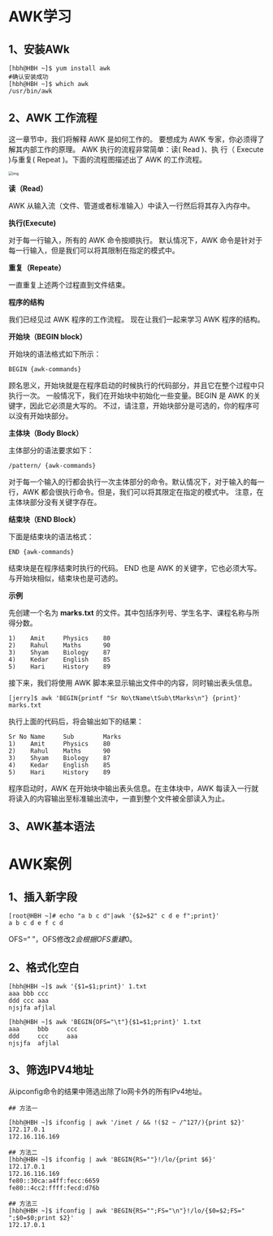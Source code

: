 # AWK学习

## 1、安装AWk

```shell
[hbh@HBH ~]$ yum install awk
#确认安装成功
[hbh@HBH ~]$ which awk
/usr/bin/awk
```

## 2、AWK 工作流程

这一章节中，我们将解释 AWK 是如何工作的。 要想成为 AWK 专家，你必须得了解其内部工作的原理。 AWK 执行的流程非常简单：读( Read )、执 行（ Execute )与重复( Repeat )。下面的流程图描述出了 AWK 的工作流程。

<img src="https://atts.w3cschool.cn/attachments/image/wk/awk/awk_workflow.jpg" alt="img" style="zoom:50%;" />

**读（Read）**

AWK 从输入流（文件、管道或者标准输入）中读入一行然后将其存入内存中。



**执行(Execute)**

对于每一行输入，所有的 AWK 命令按顺执行。 默认情况下，AWK 命令是针对于每一行输入，但是我们可以将其限制在指定的模式中。



**重复（Repeate）**

一直重复上述两个过程直到文件结束。



**程序的结构**

我们已经见过 AWK 程序的工作流程。 现在让我们一起来学习 AWK 程序的结构。



**开始块（BEGIN block）**

开始块的语法格式如下所示：

```shell
BEGIN {awk-commands}
```

顾名思义，开始块就是在程序启动的时候执行的代码部分，并且它在整个过程中只执行一次。 一般情况下，我们在开始块中初始化一些变量。BEGIN 是 AWK 的关键字，因此它必须是大写的。 不过，请注意，开始块部分是可选的，你的程序可以没有开始块部分。



**主体块（Body Block）**

主体部分的语法要求如下：

```shell
/pattern/ {awk-commands}
```

对于每一个输入的行都会执行一次主体部分的命令。默认情况下，对于输入的每一行，AWK 都会很执行命令。但是，我们可以将其限定在指定的模式中。 注意，在主体块部分没有关键字存在。



**结束块（END Block）**

下面是结束块的语法格式：

```shell
END {awk-commands}
```

结束块是在程序结束时执行的代码。 END 也是 AWK 的关键字，它也必须大写。 与开始块相似，结束块也是可选的。



**示例**

先创建一个名为 **marks.txt** 的文件。其中包括序列号、学生名字、课程名称与所得分数。

```
1)    Amit     Physics    80
2)    Rahul    Maths      90
3)    Shyam    Biology    87
4)    Kedar    English    85
5)    Hari     History    89
```

接下来，我们将使用 AWK 脚本来显示输出文件中的内容，同时输出表头信息。

```shell
[jerry]$ awk 'BEGIN{printf "Sr No\tName\tSub\tMarks\n"} {print}' marks.txt
```

执行上面的代码后，将会输出如下的结果：

```shell
Sr No Name     Sub        Marks
1)    Amit     Physics    80
2)    Rahul    Maths      90
3)    Shyam    Biology    87
4)    Kedar    English    85
5)    Hari     History    89
```

程序启动时，AWK 在开始块中输出表头信息。在主体块中，AWK 每读入一行就将读入的内容输出至标准输出流中，一直到整个文件被全部读入为止。

## 3、AWK基本语法













# AWK案例

## 1、插入新字段

```shell
[root@HBH ~]# echo "a b c d"|awk '{$2=$2" c d e f";print}'
a b c d e f c d
```

OFS=“ ”，OFS修改$2会根据OFS重建$0。

## 2、格式化空白

```shell
[hbh@HBH ~]$ awk '{$1=$1;print}' 1.txt
aaa bbb ccc
ddd ccc aaa
njsjfa afjlal
```

```shell
[hbh@HBH ~]$ awk 'BEGIN{OFS="\t"}{$1=$1;print}' 1.txt
aaa     bbb     ccc
ddd     ccc     aaa
njsjfa  afjlal
```

## 3、筛选IPV4地址

从ipconfig命令的结果中筛选出除了lo网卡外的所有IPv4地址。

```shell
## 方法一

[hbh@HBH ~]$ ifconfig | awk '/inet / && !($2 ~ /^127/){print $2}'
172.17.0.1
172.16.116.169

## 方法二
[hbh@HBH ~]$ ifconfig | awk 'BEGIN{RS=""}!/lo/{print $6}'
172.17.0.1
172.16.116.169
fe80::30ca:a4ff:fecc:6659
fe80::4cc2:ffff:fecd:d76b

## 方法三
[hbh@HBH ~]$ ifconfig | awk 'BEGIN{RS="";FS="\n"}!/lo/{$0=$2;FS=" ";$0=$0;print $2}'
172.17.0.1
```

